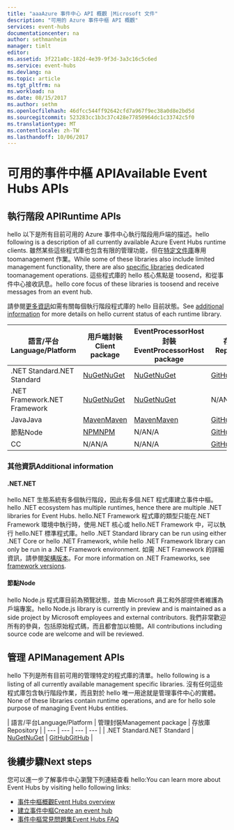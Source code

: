 ```yaml
---
title: "aaaAzure 事件中心 API 概觀 |Microsoft 文件"
description: "可用的 Azure 事件中樞 API 概觀"
services: event-hubs
documentationcenter: na
author: sethmanheim
manager: timlt
editor: 
ms.assetid: 3f221a0c-182d-4e39-9f3d-3a3c16c5c6ed
ms.service: event-hubs
ms.devlang: na
ms.topic: article
ms.tgt_pltfrm: na
ms.workload: na
ms.date: 08/15/2017
ms.author: sethm
ms.openlocfilehash: 46dfcc544ff92642cfd7a967f9ec38a0d8e2bd5d
ms.sourcegitcommit: 523283cc1b3c37c428e77850964dc1c33742c5f0
ms.translationtype: MT
ms.contentlocale: zh-TW
ms.lasthandoff: 10/06/2017
---
```

# <a name="available-event-hubs-apis"></a><span data-ttu-id="31881-103">可用的事件中樞 API</span><span class="sxs-lookup"><span data-stu-id="31881-103">Available Event Hubs APIs</span></span>

## <a name="runtime-apis"></a><span data-ttu-id="31881-104">執行階段 API</span><span class="sxs-lookup"><span data-stu-id="31881-104">Runtime APIs</span></span>

<span data-ttu-id="31881-105">hello 以下是所有目前可用的 Azure 事件中心執行階段用戶端的描述。</span><span class="sxs-lookup"><span data-stu-id="31881-105">hello following is a description of all currently available Azure Event Hubs runtime clients.</span></span> <span data-ttu-id="31881-106">雖然某些這些程式庫也包含有限的管理功能，但在[特定文件庫](#management-apis)專用 toomanagement 作業。</span><span class="sxs-lookup"><span data-stu-id="31881-106">While some of these libraries also include limited management functionality, there are also [specific libraries](#management-apis) dedicated toomanagement operations.</span></span> <span data-ttu-id="31881-107">這些程式庫的 hello 核心焦點是 toosend，和從事件中心接收訊息。</span><span class="sxs-lookup"><span data-stu-id="31881-107">hello core focus of these libraries is toosend and receive messages from an event hub.</span></span>

<span data-ttu-id="31881-108">請參閱[更多資訊](#additional-information)如需有關每個執行階段程式庫的 hello 目前狀態。</span><span class="sxs-lookup"><span data-stu-id="31881-108">See [additional information](#additional-information) for more details on hello current status of each runtime library.</span></span>

| <span data-ttu-id="31881-109">語言/平台</span><span class="sxs-lookup"><span data-stu-id="31881-109">Language/Platform</span></span> | <span data-ttu-id="31881-110">用戶端封裝</span><span class="sxs-lookup"><span data-stu-id="31881-110">Client package</span></span> | <span data-ttu-id="31881-111">EventProcessorHost 封裝</span><span class="sxs-lookup"><span data-stu-id="31881-111">EventProcessorHost package</span></span> | <span data-ttu-id="31881-112">存放庫</span><span class="sxs-lookup"><span data-stu-id="31881-112">Repository</span></span> |
| --- | --- | --- | --- |
| <span data-ttu-id="31881-113">.NET Standard</span><span class="sxs-lookup"><span data-stu-id="31881-113">.NET Standard</span></span> | [<span data-ttu-id="31881-114">NuGet</span><span class="sxs-lookup"><span data-stu-id="31881-114">NuGet</span></span>](https://www.nuget.org/packages/Microsoft.Azure.EventHubs/) | [<span data-ttu-id="31881-115">NuGet</span><span class="sxs-lookup"><span data-stu-id="31881-115">NuGet</span></span>](https://www.nuget.org/packages/Microsoft.Azure.EventHubs.Processor/) | [<span data-ttu-id="31881-116">GitHub</span><span class="sxs-lookup"><span data-stu-id="31881-116">GitHub</span></span>](https://github.com/azure/azure-event-hubs-dotnet) |
| <span data-ttu-id="31881-117">.NET Framework</span><span class="sxs-lookup"><span data-stu-id="31881-117">.NET Framework</span></span> | [<span data-ttu-id="31881-118">NuGet</span><span class="sxs-lookup"><span data-stu-id="31881-118">NuGet</span></span>](https://www.nuget.org/packages/WindowsAzure.ServiceBus/) | [<span data-ttu-id="31881-119">NuGet</span><span class="sxs-lookup"><span data-stu-id="31881-119">NuGet</span></span>](https://www.nuget.org/packages/Microsoft.Azure.ServiceBus.EventProcessorHost/) | <span data-ttu-id="31881-120">N/A</span><span class="sxs-lookup"><span data-stu-id="31881-120">N/A</span></span> |
| <span data-ttu-id="31881-121">Java</span><span class="sxs-lookup"><span data-stu-id="31881-121">Java</span></span> | [<span data-ttu-id="31881-122">Maven</span><span class="sxs-lookup"><span data-stu-id="31881-122">Maven</span></span>](https://search.maven.org/#search%7Cga%7C1%7Ca%3A%22azure-eventhubs%22) | [<span data-ttu-id="31881-123">Maven</span><span class="sxs-lookup"><span data-stu-id="31881-123">Maven</span></span>](https://search.maven.org/#search%7Cga%7C1%7Ca%3A%22azure-eventhubs-eph%22) | [<span data-ttu-id="31881-124">GitHub</span><span class="sxs-lookup"><span data-stu-id="31881-124">GitHub</span></span>](https://github.com/Azure/azure-event-hubs-java) |
| <span data-ttu-id="31881-125">節點</span><span class="sxs-lookup"><span data-stu-id="31881-125">Node</span></span> | [<span data-ttu-id="31881-126">NPM</span><span class="sxs-lookup"><span data-stu-id="31881-126">NPM</span></span>](https://www.npmjs.com/package/azure-event-hubs) | <span data-ttu-id="31881-127">N/A</span><span class="sxs-lookup"><span data-stu-id="31881-127">N/A</span></span> | [<span data-ttu-id="31881-128">GitHub</span><span class="sxs-lookup"><span data-stu-id="31881-128">GitHub</span></span>](https://github.com/Azure/azure-event-hubs-node) |
| <span data-ttu-id="31881-129">C</span><span class="sxs-lookup"><span data-stu-id="31881-129">C</span></span> | <span data-ttu-id="31881-130">N/A</span><span class="sxs-lookup"><span data-stu-id="31881-130">N/A</span></span> | <span data-ttu-id="31881-131">N/A</span><span class="sxs-lookup"><span data-stu-id="31881-131">N/A</span></span> | [<span data-ttu-id="31881-132">GitHub</span><span class="sxs-lookup"><span data-stu-id="31881-132">GitHub</span></span>](https://github.com/Azure/azure-event-hubs-c) |

### <a name="additional-information"></a><span data-ttu-id="31881-133">其他資訊</span><span class="sxs-lookup"><span data-stu-id="31881-133">Additional information</span></span>

#### <a name="net"></a><span data-ttu-id="31881-134">.NET</span><span class="sxs-lookup"><span data-stu-id="31881-134">.NET</span></span>
<span data-ttu-id="31881-135">hello.NET 生態系統有多個執行階段，因此有多個.NET 程式庫建立事件中樞。</span><span class="sxs-lookup"><span data-stu-id="31881-135">hello .NET ecosystem has multiple runtimes, hence there are multiple .NET libraries for Event Hubs.</span></span> <span data-ttu-id="31881-136">hello.NET Framework 程式庫的類型只能在.NET Framework 環境中執行時，使用.NET 核心或 hello.NET Framework 中，可以執行 hello.NET 標準程式庫。</span><span class="sxs-lookup"><span data-stu-id="31881-136">hello .NET Standard library can be run using either .NET Core or hello .NET Framework, while hello .NET Framework library can only be run in a .NET Framework environment.</span></span> <span data-ttu-id="31881-137">如需 .NET Framework 的詳細資訊，請參閱[架構版本](https://docs.microsoft.com/dotnet/articles/standard/frameworks#framework-versions)。</span><span class="sxs-lookup"><span data-stu-id="31881-137">For more information on .NET Frameworks, see [framework versions](https://docs.microsoft.com/dotnet/articles/standard/frameworks#framework-versions).</span></span>

#### <a name="node"></a><span data-ttu-id="31881-138">節點</span><span class="sxs-lookup"><span data-stu-id="31881-138">Node</span></span>

<span data-ttu-id="31881-139">hello Node.js 程式庫目前為預覽狀態，並由 Microsoft 員工和外部提供者維護為戶端專案。</span><span class="sxs-lookup"><span data-stu-id="31881-139">hello Node.js library is currently in preview and is maintained as a side project by Microsoft employees and external contributors.</span></span> <span data-ttu-id="31881-140">我們非常歡迎所有的參與，包括原始程式碼，而且都會加以檢閱。</span><span class="sxs-lookup"><span data-stu-id="31881-140">All contributions including source code are welcome and will be reviewed.</span></span>

## <a name="management-apis"></a><span data-ttu-id="31881-141">管理 API</span><span class="sxs-lookup"><span data-stu-id="31881-141">Management APIs</span></span>

<span data-ttu-id="31881-142">hello 下列是所有目前可用的管理特定的程式庫的清單。</span><span class="sxs-lookup"><span data-stu-id="31881-142">hello following is a listing of all currently available management specific libraries.</span></span> <span data-ttu-id="31881-143">沒有任何這些程式庫包含執行階段作業，而且對於 hello 唯一用途就是管理事件中心的實體。</span><span class="sxs-lookup"><span data-stu-id="31881-143">None of these libraries contain runtime operations, and are for hello sole purpose of managing Event Hubs entities.</span></span>

| <span data-ttu-id="31881-144">語言/平台</span><span class="sxs-lookup"><span data-stu-id="31881-144">Language/Platform</span></span> | <span data-ttu-id="31881-145">管理封裝</span><span class="sxs-lookup"><span data-stu-id="31881-145">Management package</span></span> | <span data-ttu-id="31881-146">存放庫</span><span class="sxs-lookup"><span data-stu-id="31881-146">Repository</span></span> |
| --- | --- | --- | --- |
| <span data-ttu-id="31881-147">.NET Standard</span><span class="sxs-lookup"><span data-stu-id="31881-147">.NET Standard</span></span> | [<span data-ttu-id="31881-148">NuGet</span><span class="sxs-lookup"><span data-stu-id="31881-148">NuGet</span></span>](https://www.nuget.org/packages/Microsoft.Azure.Management.EventHub) | [<span data-ttu-id="31881-149">GitHub</span><span class="sxs-lookup"><span data-stu-id="31881-149">GitHub</span></span>](https://github.com/Azure/azure-sdk-for-net/tree/AutoRest/src/ResourceManagement/EventHub) |

## <a name="next-steps"></a><span data-ttu-id="31881-150">後續步驟</span><span class="sxs-lookup"><span data-stu-id="31881-150">Next steps</span></span>
<span data-ttu-id="31881-151">您可以進一步了解事件中心瀏覽下列連結查看 hello:</span><span class="sxs-lookup"><span data-stu-id="31881-151">You can learn more about Event Hubs by visiting hello following links:</span></span>

* [<span data-ttu-id="31881-152">事件中樞概觀</span><span class="sxs-lookup"><span data-stu-id="31881-152">Event Hubs overview</span></span>](event-hubs-what-is-event-hubs.md)
* [<span data-ttu-id="31881-153">建立事件中樞</span><span class="sxs-lookup"><span data-stu-id="31881-153">Create an event hub</span></span>](event-hubs-create.md)
* [<span data-ttu-id="31881-154">事件中樞常見問題集</span><span class="sxs-lookup"><span data-stu-id="31881-154">Event Hubs FAQ</span></span>](event-hubs-faq.md)